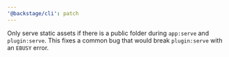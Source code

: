```yaml
---
'@backstage/cli': patch
---
```


Only serve static assets if there is a public folder during `app:serve` and `plugin:serve`. This fixes a common bug that would break `plugin:serve` with an `EBUSY` error.
